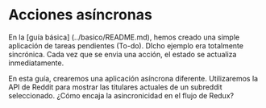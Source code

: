 # Acciones asíncronas

En la [guía básica] (../basico/README.md), hemos creado una simple aplicación de tareas pendientes (To-do). DIcho ejemplo era totalmente sincrónica. Cada vez que se envia una acción, el estado se actualiza inmediatamente.

En esta guía, crearemos una aplicación asíncrona diferente. Utilizaremos la API de Reddit para mostrar las titulares actuales de un subreddit seleccionado. ¿Cómo encaja la asincronicidad en el flujo de Redux?